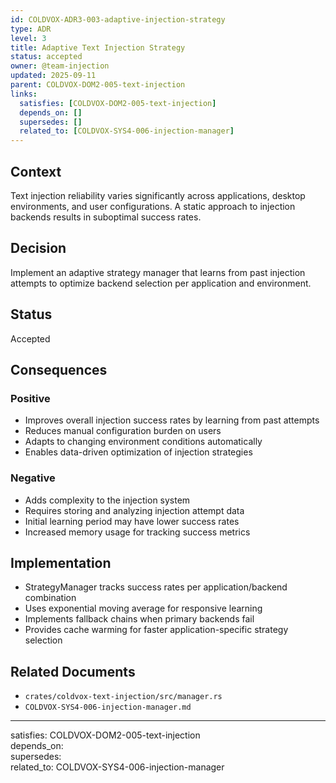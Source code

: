 ```yaml
---
id: COLDVOX-ADR3-003-adaptive-injection-strategy
type: ADR
level: 3
title: Adaptive Text Injection Strategy
status: accepted
owner: @team-injection
updated: 2025-09-11
parent: COLDVOX-DOM2-005-text-injection
links:
  satisfies: [COLDVOX-DOM2-005-text-injection]
  depends_on: []
  supersedes: []
  related_to: [COLDVOX-SYS4-006-injection-manager]
---
```


## Context
Text injection reliability varies significantly across applications, desktop environments, and user configurations. A static approach to injection backends results in suboptimal success rates.

## Decision
Implement an adaptive strategy manager that learns from past injection attempts to optimize backend selection per application and environment.

## Status
Accepted

## Consequences
### Positive
- Improves overall injection success rates by learning from past attempts
- Reduces manual configuration burden on users
- Adapts to changing environment conditions automatically
- Enables data-driven optimization of injection strategies

### Negative
- Adds complexity to the injection system
- Requires storing and analyzing injection attempt data
- Initial learning period may have lower success rates
- Increased memory usage for tracking success metrics

## Implementation
- StrategyManager tracks success rates per application/backend combination
- Uses exponential moving average for responsive learning
- Implements fallback chains when primary backends fail
- Provides cache warming for faster application-specific strategy selection

## Related Documents
- `crates/coldvox-text-injection/src/manager.rs`
- `COLDVOX-SYS4-006-injection-manager.md`

---
satisfies: COLDVOX-DOM2-005-text-injection  
depends_on:  
supersedes:  
related_to: COLDVOX-SYS4-006-injection-manager
